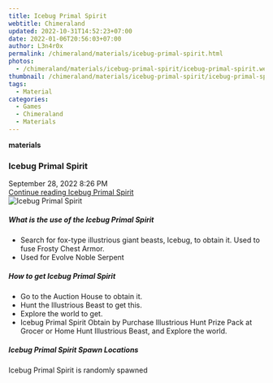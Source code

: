 ```yaml
---
title: Icebug Primal Spirit
webtitle: Chimeraland
updated: 2022-10-31T14:52:23+07:00
date: 2022-01-06T20:56:03+07:00
author: L3n4r0x
permalink: /chimeraland/materials/icebug-primal-spirit.html
photos:
  - /chimeraland/materials/icebug-primal-spirit/icebug-primal-spirit.webp
thumbnail: /chimeraland/materials/icebug-primal-spirit/icebug-primal-spirit.webp
tags:
  - Material
categories:
  - Games
  - Chimeraland
  - Materials
---
```


<section id="bootstrap-wrapper"><link rel="stylesheet" href="https://cdn.statically.io/gh/dimaslanjaka/Web-Manajemen/40ac3225/css/bootstrap-4.5-wrapper.css"/><div class="row g-0 border rounded overflow-hidden flex-md-row mb-4 shadow-sm position-relative"><div class="col p-4 d-flex flex-column position-static"><strong class="d-inline-block mb-2 text-success">materials</strong><h3 class="mb-0">Icebug Primal Spirit</h3><div class="mb-1 text-muted">September 28, 2022 8:26 PM</div><a href="#" class="stretched-link d-none">Continue reading Icebug Primal Spirit</a></div><div class="col-auto d-none d-lg-block"><img src="/chimeraland/materials/icebug-primal-spirit/icebug-primal-spirit.webp" alt="Icebug Primal Spirit"/></div></div><div class="row"><div class="col-lg-6 col-12 mb-2"><div class="card"><div class="card-body"><h5 class="card-title">What is the use of the Icebug Primal Spirit</h5><div class="card-text"><ul><li>Search for fox-type illustrious giant beasts, Icebug, to obtain it. Used to fuse Frosty Chest Armor.</li><li>Used for Evolve Noble Serpent</li></ul></div></div></div></div><div class="col-lg-6 col-12 mb-2"><div class="card"><div class="card-body"><h5 class="card-title">How to get Icebug Primal Spirit</h5><div class="card-text"><ul><li>Go to the Auction House to obtain it.</li><li>Hunt the Illustrious Beast to get this.</li><li>Explore the world to get.</li><li>Icebug Primal Spirit Obtain by Purchase Illustrious Hunt Prize Pack at Grocer or Home Hunt Illustrious Beast, and Explore the world.</li></ul></div></div></div></div><div class="col-12 mb-2"><h5>Icebug Primal Spirit Spawn Locations</h5><p>Icebug Primal Spirit is randomly spawned</p></div></div></section>